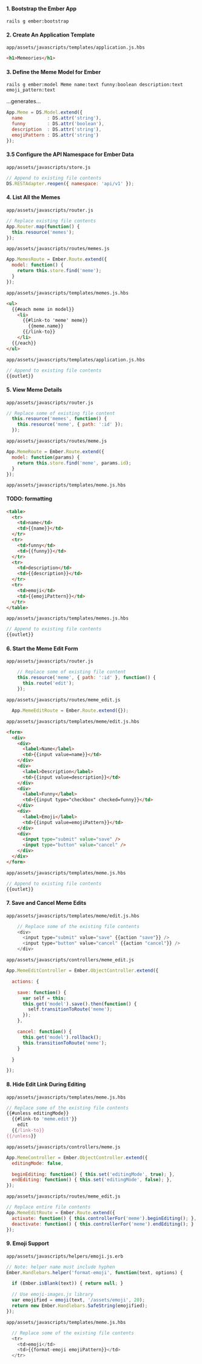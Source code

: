 
#### 1. Bootstrap the Ember App

```shell
rails g ember:bootstrap
```

#### 2. Create An Application Template

`app/assets/javascripts/templates/application.js.hbs`

```html
<h1>Memeories</h1>
```

#### 3. Define the Meme Model for Ember

```shell
rails g ember:model Meme name:text funny:boolean description:text emoji_pattern:text
```

...generates...

```js
App.Meme = DS.Model.extend({
  name         : DS.attr('string'),
  funny        : DS.attr('boolean'),
  description  : DS.attr('string'),
  emojiPattern : DS.attr('string')
});
```

#### 3.5 Configure the API Namespace for Ember Data

`app/assets/javascripts/store.js`

```js
// Append to existing file contents
DS.RESTAdapter.reopen({ namespace: 'api/v1' });
```

#### 4. List All the Memes

`app/assets/javascripts/router.js`

```js
// Replace existing file contents
App.Router.map(function() {
  this.resource('memes');
});
```

`app/assets/javascripts/routes/memes.js`

```js
App.MemesRoute = Ember.Route.extend({
  model: function() {
    return this.store.find('meme');
  }
});
```

`app/assets/javascripts/templates/memes.js.hbs`

```html
<ul>
  {{#each meme in model}}
    <li>
      {{#link-to 'meme' meme}}
        {{meme.name}}
      {{/link-to}}
    </li>
  {{/each}}
</ul>
```

`app/assets/javascripts/templates/application.js.hbs`

```js
// Append to existing file contents
{{outlet}}
```



#### 5. View Meme Details

`app/assets/javascripts/router.js`

```js
// Replace some of existing file content
  this.resource('memes', function() {
    this.resource('meme', { path: ':id' });
  });
```
`app/assets/javascripts/routes/meme.js`

```js
App.MemeRoute = Ember.Route.extend({
  model: function(params) {
    return this.store.find('meme', params.id);
  }
});
```

`app/assets/javascripts/templates/meme.js.hbs`
#### TODO: formatting
```html
<table>
  <tr>
    <td>name</td>
    <td>{{name}}</td>
  </tr>
  <tr>
    <td>funny</td>
    <td>{{funny}}</td>
  </tr>
  <tr>
    <td>description</td>
    <td>{{description}}</td>
  </tr>
  <tr>
    <td>emoji</td>
    <td>{{emojiPattern}}</td>
  </tr>
</table>
```

`app/assets/javascripts/templates/memes.js.hbs`

```js
// Append to existing file contents
{{outlet}}
```

#### 6. Start the Meme Edit Form

`app/assets/javascripts/router.js`

```js
    // Replace some of existing file content
    this.resource('meme', { path: ':id' }, function() {
      this.route('edit');
    });
```

`app/assets/javascripts/routes/meme_edit.js`

```js
  App.MemeEditRoute = Ember.Route.extend({});
```

`app/assets/javascripts/templates/meme/edit.js.hbs`

```html
<form>
  <div>
    <div>
      <label>Name</label>
      <td>{{input value=name}}</td>
    </div>
    <div>
      <label>Description</label>
      <td>{{input value=description}}</td>
    </div>
    <div>
      <label>Funny</label>
      <td>{{input type="checkbox" checked=funny}}</td>
    </div>
    <div>
      <label>Emoji</label>
      <td>{{input value=emojiPattern}}</td>
    </div>
    <div>
      <input type="submit" value="save" />
      <input type="button" value="cancel" />
    </div>
  </div>
</form>
```

`app/assets/javascripts/templates/meme.js.hbs`

```js
// Append to existing file contents
{{outlet}}
```

#### 7. Save and Cancel Meme Edits

`app/assets/javascripts/templates/meme/edit.js.hbs`

```js
    // Replace some of the existing file contents
    <div>
      <input type="submit" value="save" {{action "save"}} />
      <input type="button" value="cancel" {{action "cancel"}} />
    </div>
```

`app/assets/javascripts/controllers/meme_edit.js`

```js
App.MemeEditController = Ember.ObjectController.extend({

  actions: {

    save: function() {
      var self = this;
      this.get('model').save().then(function() {
        self.transitionToRoute('meme');
      });
    },

    cancel: function() {
      this.get('model').rollback();
      this.transitionToRoute('meme');
    }

  }

});
```
#### 8. Hide Edit Link During Editing

`app/assets/javascripts/templates/meme.js.hbs`

```js
// Replace some of the existing file contents
{{#unless editingMode}}
  {{#link-to 'meme.edit'}}
    edit
  {{/link-to}}
{{/unless}}
```

`app/assets/javascripts/controllers/meme.js`

```js
App.MemeController = Ember.ObjectController.extend({
  editingMode: false,

  beginEditing: function() { this.set('editingMode', true); },
  endEditing: function() { this.set('editingMode', false); },
});
```

`app/assets/javascripts/routes/meme_edit.js`

```js
// Replace entire file contents
App.MemeEditRoute = Ember.Route.extend({
  activate: function() { this.controllerFor('meme').beginEditing(); },
  deactivate: function() { this.controllerFor('meme').endEditing(); }
});
```

#### 9. Emoji Support

`app/assets/javascripts/helpers/emoji.js.erb`

```js
// Note: helper name must include hyphen
Ember.Handlebars.helper('format-emoji', function(text, options) {

  if (Ember.isBlank(text)) { return null; }

  // Use emoji-images.js library
  var emojified = emoji(text, '/assets/emoji', 20);
  return new Ember.Handlebars.SafeString(emojified);
});
```
`app/assets/javascripts/templates/meme.js.hbs`

```js
  // Replace some of the existing file contents
  <tr>
    <td>emoji</td>
    <td>{{format-emoji emojiPattern}}</td>
  </tr>
```

